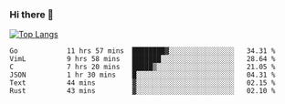### Hi there 👋

<!--
**3Xpl0it3r/3Xpl0it3r** is a ✨ _special_ ✨ repository because its `README.md` (this file) appears on your GitHub profile.

Here are some ideas to get you started:

- 🔭 I’m currently working on ...
- 🌱 I’m currently learning ...
- 👯 I’m looking to collaborate on ...
- 🤔 I’m looking for help with ...
- 💬 Ask me about ...
- 📫 How to reach me: ...
- 😄 Pronouns: ...
- ⚡ Fun fact: ...
-->


[![Top Langs](https://github-readme-stats.vercel.app/api/top-langs/?username=3Xpl0it3r&layout=compact)](https://github.com/3Xpl0it3r/3Xpl0it3r)

<!--START_SECTION:waka-->

```text
Go            11 hrs 57 mins  ████████▓░░░░░░░░░░░░░░░░   34.31 %
VimL          9 hrs 58 mins   ███████░░░░░░░░░░░░░░░░░░   28.64 %
C             7 hrs 20 mins   █████▒░░░░░░░░░░░░░░░░░░░   21.05 %
JSON          1 hr 30 mins    █░░░░░░░░░░░░░░░░░░░░░░░░   04.31 %
Text          44 mins         ▓░░░░░░░░░░░░░░░░░░░░░░░░   02.15 %
Rust          43 mins         ▓░░░░░░░░░░░░░░░░░░░░░░░░   02.10 %
```

<!--END_SECTION:waka-->
